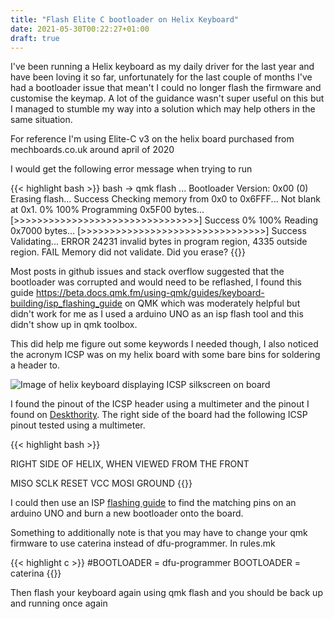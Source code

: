 ```yaml
---
title: "Flash Elite C bootloader on Helix Keyboard"
date: 2021-05-30T00:22:27+01:00
draft: true
---
```


I've been running a Helix keyboard as my daily driver for the last year and have been loving it so far, unfortunately for the last couple of months I've had a bootloader issue that mean't I could no longer flash the firmware and customise the keymap. A lot of the guidance wasn't super useful on this but I managed to stumble my way into a solution which may help others in the same situation.

For reference I'm using Elite-C v3 on the helix board purchased from mechboards.co.uk around april of 2020

I would get the following error message when trying to run

{{< highlight bash >}}
bash -> qmk flash
...
Bootloader Version: 0x00 (0)
Erasing flash...  Success
Checking memory from 0x0 to 0x6FFF...  Not blank at 0x1.
0%                            100%  Programming 0x5F00 bytes...
[>>>>>>>>>>>>>>>>>>>>>>>>>>>>>>>>]  Success
0%                            100%  Reading 0x7000 bytes...
[>>>>>>>>>>>>>>>>>>>>>>>>>>>>>>>>]  Success
Validating...  ERROR
24231 invalid bytes in program region, 4335 outside region.
FAIL
Memory did not validate. Did you erase?
{{</highlight>}}

Most posts in github issues and stack overflow suggested that the bootloader was corrupted and would need to be reflashed, I found this guide https://beta.docs.qmk.fm/using-qmk/guides/keyboard-building/isp_flashing_guide on QMK which was moderately helpful but didn't work for me as I used a arduino UNO as an isp flash tool and this didn't show up in qmk toolbox.

This did help me figure out some keywords I needed though, I also noticed the acronym ICSP was on my helix board with some bare bins for soldering a header to.

![Image of helix keyboard displaying ICSP silkscreen on board](/helix-icsp.jpg)

I found the pinout of the ICSP header using a multimeter and the pinout I found on [Deskthority](https://deskthority.net/wiki/Elite-C#Pinout). The right side of the board had the following ICSP pinout tested using a multimeter.

{{< highlight bash >}}

RIGHT SIDE OF HELIX, WHEN VIEWED FROM THE FRONT

MISO SCLK RESET
VCC MOSI GROUND
{{</highlight>}}

I could then use an ISP [flashing guide](https://schou.dk/linux/arduino/isp/) to find the matching pins on an arduino UNO and burn a new bootloader onto the board.

Something to additionally note is that you may have to change your qmk firmware to use caterina instead of dfu-programmer. In rules.mk

{{< highlight c >}}
#BOOTLOADER = dfu-programmer
BOOTLOADER = caterina
{{</highlight>}}

Then flash your keyboard again using qmk flash and you should be back up and running once again